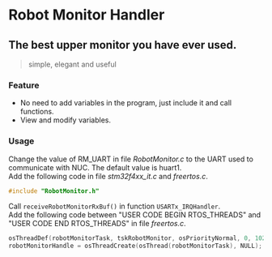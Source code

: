 # Robot Monitor Handler
## The best upper monitor you have ever used.
>simple, elegant and useful

### Feature
* No need to add variables in the program, just include it and call functions.
* View and modify variables.

### Usage
Change the value of RM_UART in file *RobotMonitor.c* to the UART used to communicate with NUC. The default value is huart1.  
Add the following code in file *stm32f4xx_it.c* and *freertos.c*.  
```C
#include "RobotMonitor.h"
```
Call `receiveRobotMonitorRxBuf()` in function `USARTx_IRQHandler`.  
Add the following code between "USER CODE BEGIN RTOS_THREADS" and "USER CODE END RTOS_THREADS" in file *freertos.c*.
```C
osThreadDef(robotMonitorTask, tskRobotMonitor, osPriorityNormal, 0, 1024);
robotMonitorHandle = osThreadCreate(osThread(robotMonitorTask), NULL);
```

